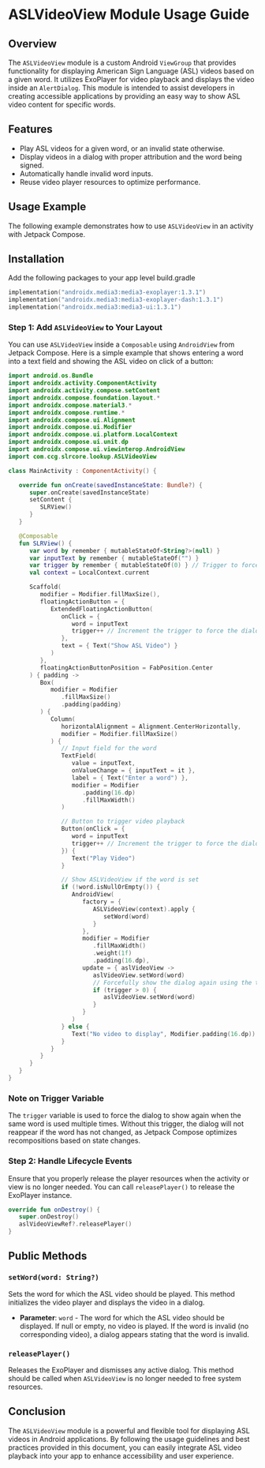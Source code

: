 # ASLVideoView Module Usage Guide

## Overview

The `ASLVideoView` module is a custom Android `ViewGroup` that provides functionality for displaying American Sign Language (ASL) videos based on a given word. It utilizes ExoPlayer for video playback and displays the video inside an `AlertDialog`. This module is intended to assist developers in creating accessible applications by providing an easy way to show ASL video content for specific words.

## Features
- Play ASL videos for a given word, or an invalid state otherwise.
- Display videos in a dialog with proper attribution and the word being signed.
- Automatically handle invalid word inputs.
- Reuse video player resources to optimize performance.

## Usage Example
The following example demonstrates how to use `ASLVideoView` in an activity with Jetpack Compose.

## Installation
Add the following packages to your app level build.gradle
```kotlin
implementation("androidx.media3:media3-exoplayer:1.3.1")
implementation("androidx.media3:media3-exoplayer-dash:1.3.1")
implementation("androidx.media3:media3-ui:1.3.1")
```

### Step 1: Add `ASLVideoView` to Your Layout
You can use `ASLVideoView` inside a `Composable` using `AndroidView` from Jetpack Compose. Here is a simple example that shows entering a word into a text field and showing the ASL video on click of a button:

```kotlin
import android.os.Bundle
import androidx.activity.ComponentActivity
import androidx.activity.compose.setContent
import androidx.compose.foundation.layout.*
import androidx.compose.material3.*
import androidx.compose.runtime.*
import androidx.compose.ui.Alignment
import androidx.compose.ui.Modifier
import androidx.compose.ui.platform.LocalContext
import androidx.compose.ui.unit.dp
import androidx.compose.ui.viewinterop.AndroidView
import com.ccg.slrcore.lookup.ASLVideoView

class MainActivity : ComponentActivity() {

   override fun onCreate(savedInstanceState: Bundle?) {
      super.onCreate(savedInstanceState)
      setContent {
         SLRView()
      }
   }

   @Composable
   fun SLRView() {
      var word by remember { mutableStateOf<String?>(null) }
      var inputText by remember { mutableStateOf("") }
      var trigger by remember { mutableStateOf(0) } // Trigger to force dialog show
      val context = LocalContext.current

      Scaffold(
         modifier = Modifier.fillMaxSize(),
         floatingActionButton = {
            ExtendedFloatingActionButton(
               onClick = {
                  word = inputText
                  trigger++ // Increment the trigger to force the dialog to be shown again
               },
               text = { Text("Show ASL Video") }
            )
         },
         floatingActionButtonPosition = FabPosition.Center
      ) { padding ->
         Box(
            modifier = Modifier
               .fillMaxSize()
               .padding(padding)
         ) {
            Column(
               horizontalAlignment = Alignment.CenterHorizontally,
               modifier = Modifier.fillMaxSize()
            ) {
               // Input field for the word
               TextField(
                  value = inputText,
                  onValueChange = { inputText = it },
                  label = { Text("Enter a word") },
                  modifier = Modifier
                     .padding(16.dp)
                     .fillMaxWidth()
               )

               // Button to trigger video playback
               Button(onClick = {
                  word = inputText
                  trigger++ // Increment the trigger to force the dialog to be shown again
               }) {
                  Text("Play Video")
               }

               // Show ASLVideoView if the word is set
               if (!word.isNullOrEmpty()) {
                  AndroidView(
                     factory = {
                        ASLVideoView(context).apply {
                           setWord(word)
                        }
                     },
                     modifier = Modifier
                        .fillMaxWidth()
                        .weight(1f)
                        .padding(16.dp),
                     update = { aslVideoView ->
                        aslVideoView.setWord(word)
                        // Forcefully show the dialog again using the trigger
                        if (trigger > 0) {
                           aslVideoView.setWord(word)
                        }
                     }
                  )
               } else {
                  Text("No video to display", Modifier.padding(16.dp))
               }
            }
         }
      }
   }
}
```

### Note on Trigger Variable
The `trigger` variable is used to force the dialog to show again when the same word is used multiple times. Without this trigger, the dialog will not reappear if the word has not changed, as Jetpack Compose optimizes recompositions based on state changes.

### Step 2: Handle Lifecycle Events
Ensure that you properly release the player resources when the activity or view is no longer needed. You can call `releasePlayer()` to release the ExoPlayer instance.

```kotlin
override fun onDestroy() {
   super.onDestroy()
   aslVideoViewRef?.releasePlayer()
}
```

## Public Methods
### `setWord(word: String?)`
Sets the word for which the ASL video should be played. This method initializes the video player and displays the video in a dialog.
- **Parameter**: `word` - The word for which the ASL video should be displayed. If null or empty, no video is played. If the word is invalid (no corresponding video), a dialog appears stating that the word is invalid.

### `releasePlayer()`
Releases the ExoPlayer and dismisses any active dialog. This method should be called when `ASLVideoView` is no longer needed to free system resources.

## Conclusion
The `ASLVideoView` module is a powerful and flexible tool for displaying ASL videos in Android applications. By following the usage guidelines and best practices provided in this document, you can easily integrate ASL video playback into your app to enhance accessibility and user experience.